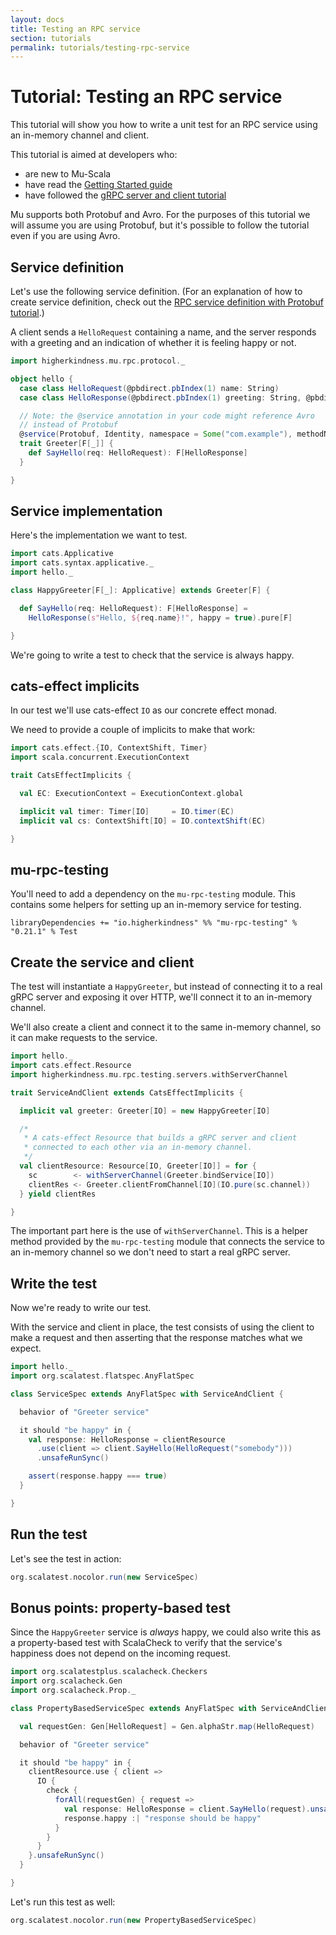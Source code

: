 ```yaml
---
layout: docs
title: Testing an RPC service
section: tutorials
permalink: tutorials/testing-rpc-service
---
```


# Tutorial: Testing an RPC service

This tutorial will show you how to write a unit test for an RPC service using an
in-memory channel and client.

This tutorial is aimed at developers who:

* are new to Mu-Scala
* have read the [Getting Started guide](../getting-started)
* have followed the [gRPC server and client tutorial](grpc-server-client)

Mu supports both Protobuf and Avro. For the purposes of this tutorial we will
assume you are using Protobuf, but it's possible to follow the tutorial even if
you are using Avro.

## Service definition

Let's use the following service definition. (For an explanation of how to create
service definition, check out the [RPC service definition with Protobuf
tutorial](service-definition/protobuf).)

A client sends a `HelloRequest` containing a name, and the server responds with
a greeting and an indication of whether it is feeling happy or not.

```scala mdoc:silent
import higherkindness.mu.rpc.protocol._

object hello {
  case class HelloRequest(@pbdirect.pbIndex(1) name: String)
  case class HelloResponse(@pbdirect.pbIndex(1) greeting: String, @pbdirect.pbIndex(2) happy: Boolean)

  // Note: the @service annotation in your code might reference Avro
  // instead of Protobuf
  @service(Protobuf, Identity, namespace = Some("com.example"), methodNameStyle = Capitalize)
  trait Greeter[F[_]] {
    def SayHello(req: HelloRequest): F[HelloResponse]
  }

}
```

## Service implementation

Here's the implementation we want to test.

```scala mdoc:silent
import cats.Applicative
import cats.syntax.applicative._
import hello._

class HappyGreeter[F[_]: Applicative] extends Greeter[F] {

  def SayHello(req: HelloRequest): F[HelloResponse] =
    HelloResponse(s"Hello, ${req.name}!", happy = true).pure[F]

}
```

We're going to write a test to check that the service is always happy.

## cats-effect implicits

In our test we'll use cats-effect `IO` as our concrete effect monad.

We need to provide a couple of implicits to make that work:

```scala mdoc:silent
import cats.effect.{IO, ContextShift, Timer}
import scala.concurrent.ExecutionContext

trait CatsEffectImplicits {

  val EC: ExecutionContext = ExecutionContext.global

  implicit val timer: Timer[IO]     = IO.timer(EC)
  implicit val cs: ContextShift[IO] = IO.contextShift(EC)

}
```

## mu-rpc-testing

You'll need to add a dependency on the `mu-rpc-testing` module. This contains
some helpers for setting up an in-memory service for testing.

[comment]: # (Start Replace)

```
libraryDependencies += "io.higherkindness" %% "mu-rpc-testing" % "0.21.1" % Test
```

[comment]: # (End Replace)

## Create the service and client

The test will instantiate a `HappyGreeter`, but instead of connecting it to a
real gRPC server and exposing it over HTTP, we'll connect it to an in-memory
channel.

We'll also create a client and connect it to the same in-memory channel, so it
can make requests to the service.

```scala mdoc:silent
import hello._
import cats.effect.Resource
import higherkindness.mu.rpc.testing.servers.withServerChannel

trait ServiceAndClient extends CatsEffectImplicits {

  implicit val greeter: Greeter[IO] = new HappyGreeter[IO]

  /*
   * A cats-effect Resource that builds a gRPC server and client
   * connected to each other via an in-memory channel.
   */
  val clientResource: Resource[IO, Greeter[IO]] = for {
    sc        <- withServerChannel(Greeter.bindService[IO])
    clientRes <- Greeter.clientFromChannel[IO](IO.pure(sc.channel))
  } yield clientRes

}
```

The important part here is the use of `withServerChannel`. This is a helper method
provided by the `mu-rpc-testing` module that connects the service to an
in-memory channel so we don't need to start a real gRPC server.

## Write the test

Now we're ready to write our test.

With the service and client in place, the test consists of using the client to
make a request and then asserting that the response matches what we expect.

```scala mdoc:silent
import hello._
import org.scalatest.flatspec.AnyFlatSpec

class ServiceSpec extends AnyFlatSpec with ServiceAndClient {

  behavior of "Greeter service"

  it should "be happy" in {
    val response: HelloResponse = clientResource
      .use(client => client.SayHello(HelloRequest("somebody")))
      .unsafeRunSync()

    assert(response.happy === true)
  }

}
```

## Run the test

Let's see the test in action:

```scala mdoc
org.scalatest.nocolor.run(new ServiceSpec)
```

## Bonus points: property-based test

Since the `HappyGreeter` service is *always* happy, we could also write this as
a property-based test with ScalaCheck to verify that the service's happiness
does not depend on the incoming request.

```scala mdoc:silent
import org.scalatestplus.scalacheck.Checkers
import org.scalacheck.Gen
import org.scalacheck.Prop._

class PropertyBasedServiceSpec extends AnyFlatSpec with ServiceAndClient with Checkers {

  val requestGen: Gen[HelloRequest] = Gen.alphaStr.map(HelloRequest)

  behavior of "Greeter service"

  it should "be happy" in {
    clientResource.use { client =>
      IO {
        check {
          forAll(requestGen) { request =>
            val response: HelloResponse = client.SayHello(request).unsafeRunSync()
            response.happy :| "response should be happy"
          }
        }
      }
    }.unsafeRunSync()
  }

}
```

Let's run this test as well:

```scala mdoc
org.scalatest.nocolor.run(new PropertyBasedServiceSpec)
```
